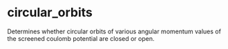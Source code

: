 # circular_orbits
Determines whether circular orbits of various angular momentum values of the screened coulomb potential are closed or open.
